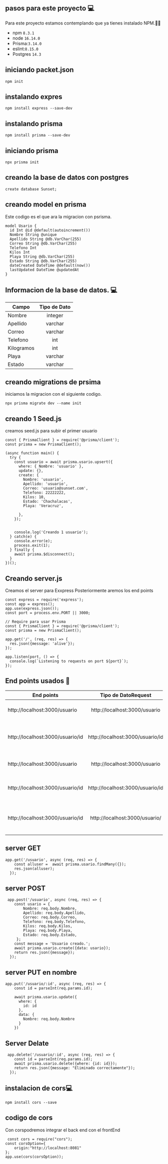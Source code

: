 ## pasos para este proyecto 💻

<p> Para este proyecto estamos contemplando que ya tienes instalado NPM.👨‍💻

- npm ``8.3.1``
- node ``16.14.0``
- Prisma:``3.14.0``
- eslint:``8.15.0``
- Postgres ``14.3 ``


## iniciando packet.json
`` npm init  ``
## instalando expres 
``npm install express --save-dev``

## instalando prisma
``npm install prisma --save-dev``

## iniciando prisma 
``npx prisma init``

## creando la base de datos con postgres
``create database Sunset;``



## creando model en prisma 

<p> Este codigo es el que ara la migracion con psrisma.

```
model Usario {
  id Int @id @default(autoincrement())
  Nombre String @unique
  Apellido String @db.VarChar(255)
  Correo String @db.VarChar(255)
  Telefono Int
  Kilos Int
  Playa String @db.VarChar(255)
  Estado String @db.VarChar(255)
  dateCreated DateTime @default(now())
  lastUpdated DateTime @updatedAt
}

```


## Informacion de la base de datos. 💻
| Campo      	| Tipo de Dato 	|
|------------	|:------------:	|
| Nombre     	| integer      	|
| Apellido   	| varchar      	|
| Correo     	| varchar      	|
| Telefono   	| int          	|
| Kilogramos 	| int          	|
| Playa      	| varchar      	|
| Estado     	| varchar      	|





## creando migrations de prsima 
<p> iniciamos  la migracion con el siguiente codigo.

``npx prisma migrate dev --name init ``


## creando 1 Seed.js
<p> creamos   seed.js para subir el primer usuario

```
const { PrismaClient } = require('@prisma/client');
const prisma = new PrismaClient();

(async function main() {
  try {
    const usuario = await prisma.usario.upsert({
      where: { Nombre: 'usuario' },
      update: {},
      create: {
        Nombre: 'usuario',
        Apellido: 'usuario',
        Correo: 'usuario@sunset.com',
        Telefono: 22222222,
        Kilos: 10,
        Estado: 'Chachalacas',
        Playa: 'Veracruz',
        
      },
    });

    
    console.log('Creando 1 usuario');
  } catch(e) {
    console.error(e);
    process.exit(1);
  } finally {
    await prisma.$disconnect();
  }
})();

```
## Creando server.js

<p> Creamos el server para Exxpress  Posteriormente  aremos los end points 


```
const express = require('express');
const app = express();
app.use(express.json());
const port = process.env.PORT || 3000;

// Require para usar Prisma
const { PrismaClient } = require('@prisma/client');
const prisma = new PrismaClient();

app.get('/', (req, res) => {
  res.json({message: 'alive'});
});

app.listen(port, () => {
  console.log(`Listening to requests on port ${port}`);
});

```

## End points  usados 🔘

| End points                       	|        Tipo de DatoRequest       	|        	| Response                                          	|
|----------------------------------	|:--------------------------------:	|--------	|---------------------------------------------------	|
| http://localhost:3000/usuario    	| http://localhost:3000/usuario    	| GET    	| Regresa a todos los usuarios                      	|
| http://localhost:3000/usuario/id 	| http://localhost:3000/usuario/id 	| GET    	| Regresa  el usuario con su id de la base de datos 	|
| http://localhost:3000/usuario    	| http://localhost:3000/usuario    	| POST   	| Crea un registro del usuario                      	|
| http://localhost:3000/usuario/id 	| http://localhost:3000/usuario/id 	| UPDATE 	| Modifica al usuario  reconocido por su id         	|
| http://localhost:3000/usuario/id 	| http://localhost:3000/usuario/   	| DELATE 	| Elimina al usuario por su respectiva id           	|



## server GET
```
app.get('/usuario', async (req, res) => {
    const alluser =  await prisma.usario.findMany({});
    res.json(alluser);
  });

```

## server POST
```
 app.post('/usuario', async (req, res) => {
    const usario = {
        Nombre: req.body.Nombre,
        Apellido: req.body.Apellido,
        Correo: req.body.Correo,
        Telefono: req.body.Telefono,
        Kilos: req.body.Kilos,
        Playa: req.body.Playa,
        Estado: req.body.Estado,
     };
    const message = 'Usuario creado.';
    await prisma.usario.create({data: usario});
    return res.json({message});
  });

```

## server PUT en nombre

```
app.put('/usuario/:id', async (req, res) => {
    const id = parseInt(req.params.id);
  
    await prisma.usario.update({
      where: {
        id: id
      },
      data: {
        Nombre: req.body.Nombre
      }
    })

```
## Server Delate

```
 app.delete('/usuario/:id', async (req, res) => {
    const id = parseInt(req.params.id);
    await prisma.usario.delete({where: {id: id}});
    return res.json({message: "Eliminado correctamente"});
  });

```

## instalacion de cors💻

``npm install cors --save``


## codigo de cors 

<p> Con corspodremos integrar el back end con el frontEnd

```
 const cors = require("cors");
const corsOption={
    origin:"http://localhost:8081"
};
app.use(cors(corsOption));

 ```


